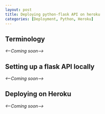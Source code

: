 ```yaml
---
layout: post
title: Deploying python-flask API on heroku
categories: [Deployment, Python, Heroku]
---
```


## Terminology
_<--Coming soon-->_

## Setting up a flask API locally
_<--Coming soon-->_

## Deploying on Heroku
_<--Coming soon-->_
